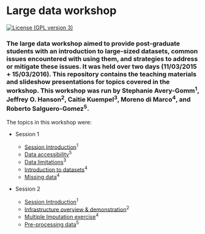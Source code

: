 Large data workshop 
===================

[![License (GPL version 3)](https://img.shields.io/badge/license-GNU%20GPL%20version%203-brightgreen.svg?style=flat-square)](http://opensource.org/licenses/GPL-3.0)

### The large data workshop aimed to provide post-graduate students with an introduction to large-sized datasets, common  issues encountered with using them, and strategies to address or mitigate these issues. It was held over two days (11/03/2015 + 15/03/2016). This repository contains the teaching materials and slideshow presentations for topics covered in the workshop. This workshop was run by Stephanie Avery-Gomm<sup>1</sup>, Jeffrey O. Hanson<sup>2</sup>, Caitie Kuempel<sup>3</sup>, Moreno di Marco<sup>4</sup>, and Roberto Salguero-Gomez<sup>5</sup>.

The topics in this workshop were:
* Session 1
	+ [Session Introduction]()<sup>1</sup>
	+ [Data accessibility]()<sup>5</sup>
	+ [Data limitations]()<sup>3</sup>
	+ [Introduction to datasets]()<sup>4</sup>
	+ [Missing data]()<sup>4</sup>

* Session 2
	+ [Session Introduction]()<sup>1</sup>
	+ [Infrastructure overview & demonstration]()<sup>2</sup>
	+ [Multiple Imputation exercise]()<sup>4</sup>
	+ [Pre-processing data]()<sup>5</sup>


